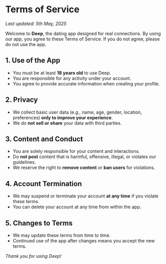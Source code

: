 # Terms of Service

_Last updated: 5th May, 2025_

Welcome to **Deep**, the dating app designed for real connections. By using our app, you agree to these Terms of Service. If you do not agree, please do not use the app.

## 1. Use of the App

- You must be at least **18 years old** to use Deep.
- You are responsible for any activity under your account.
- You agree to provide accurate information when creating your profile.

## 2. Privacy

- We collect basic user data (e.g., name, age, gender, location, preferences) **only to improve your experience**.
- We do **not sell or share** your data with third parties.

## 3. Content and Conduct

- You are solely responsible for your content and interactions.
- Do **not post** content that is harmful, offensive, illegal, or violates our guidelines.
- We reserve the right to **remove content** or **ban users** for violations.

## 4. Account Termination

- We may suspend or terminate your account **at any time** if you violate these terms.
- You can delete your account at any time from within the app.

## 5. Changes to Terms

- We may update these terms from time to time.
- Continued use of the app after changes means you accept the new terms.

_Thank you for using Deep!_
